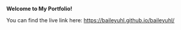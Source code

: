 **Welcome to My Portfolio!**

You can find the live link here: https://baileyuhl.github.io/baileyuhl/
